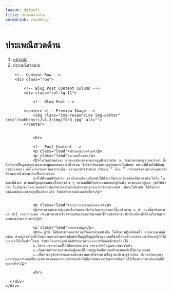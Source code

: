 ```yaml
---
layout: default
title: ประเพณีสวดด้าน
permalink: /suddan/
---
```



<div class="container">
<!-- Page Heading/Breadcrumbs -->
  <div class="row">
            <div class="col-lg-12">
                <h1 class="page-header">ประเพณีสวดด้าน
                </h1>
                <ol class="breadcrumb">
                    <li><a href="../index.html">หน้าหลัก</a>
                    </li>
                    <li class="active">ประเพณีสวดด้าน</li>
                </ol>
            </div>
        </div>
        <!-- /.row -->

        <!-- Content Row -->
        <div class="row">

            <!-- Blog Post Content Column -->
            <div class="col-lg-11">

                <!-- Blog Post -->

            <center> <!-- Preview Image -->
                <img class="img-responsive img-center" src="/nakhonsri/v1.2/img/fes3.jpg" alt="">
            </center>


                <hr>

                <!-- Post Content -->
                <p class="lead">ประเพณีสวดด้าน</p>
                <p class="lead">ความเป็นมา</p>
                <p>ในวันธรรมสวนะ พุทธศาสนิกชนจะมาทำบุญฟังธรรมกัน ณ วัดพระมหาธาตุวรมหาวิหาร ซึ่งถือกันว่าเป็นศูนย์กลางของพระพุทธศาสนามาแต่โบราณ จึงมีชาวบ้านมาทำบุญกันมากเป็นพิเศษ สถานที่ที่จัดให้มีภิกษุสงฆ์มาเทศนา คือในวิหารคดหรือพระระเบียง ชาวนครศรีธรรมราช เรียกว่า “ ด้าน “ การเทศน์ของพระภิกษุสงฆ์จะมีด้านละหนึ่งธรรมาสน์เป็นอย่างน้อย
                การไปฟังเทศน์ฟังธรรม ชาวบ้านจะต้องเตรียมตัวไปนั่งรอที่พระระเบียงก่อนที่พระสงฆ์จะไปถึง ในขณะที่นั่งรอ บางคนก็พูดคุยสนทนาเรื่องราวต่าง ๆ บางคนก็มีเรื่องราวมาบอกเล่าสู่กันฟัง บางคนนั่งอยู่เฉย ๆทำให้น่าเบื่อ ในที่สุดจึงเกิดความคิดเห็นพ้องกันว่าควรหาหนังสือมาสวดจนกว่าพระจะมาเทศน์ เพื่อจะได้ฟังกัน ได้ทั้งความเพลิดเพลินและความรู้เป็นคติสอนใจ จึงเกิดประเพณีสวดด้านขึ้น</p>


                <p class="lead">ระยะเวลาการดำเนินการ</p>
                <p>การสวดด้านจะมีเฉพาะในวันพระหรือในวันธรรมสวนะ(ขึ้นหรือแรม ๘ ค่ำ และขึ้นหรือแรม ๑๕ ค่ำ) เวลาก่อนเพล ก่อนพระสงฆ์จะขึ้นธรรมาสน์แสดงธรรมเทศนาให้พุทธศานิกชนฟังที่ระเบียงทั้งสี่ด้านในวัดพระมหาธาตุวรมหาวิหาร</p>

                <p class="lead">สาระสำคัญ</p>
                <p>๑.ผู้ฟัง ได้ฟังสาระจากการสวดหรือการอ่านหนังสือ ได้ทั้งความรู้คติสอนใจ และความเพลินเพลิด ส่วนผู้สวดได้ประโยชน์จากการอ่านหนังสือนับเป็นภูมิปัญญาที่ชาญฉลาดที่ช่วยให้คนรักการอ่านหนังสือและรู้จักใช้เวลาว่างให้เป็นประโยชน์ ทั้งยังเป็นการปลูกฝังนิสัยรักการอ่านและการฟังแก่เด็กนักเรียนได้
                ๒.ได้ทราบข่าวความเป็นไปของบ้านเมือง เพราะวัดเป็นศูนย์รวมของจิตใจ
                ๓.เกิดความรักความสามัคคีหมู่คณะที่ไปทำบุญวัดเดียวกันสร้างแบบอย่างให้แก่ลูกหลาน
                ๔.เป็นการอนุรักษ์วรรณกรรมของชาวนครศรีธรรมราชในฐานะปราชญ์ชาวบ้าน ทั้งทางด้านภาษาและวรรณกรรมมาเป็นเวลายาวนานสมควรแก่การส่งเสริมให้มีการพัฒนาวรรณกรรมท้องถิ่นไว้เป็นมรดกของท้องถิ่นที่มีคุณค่ายิ่ง</p>

                <hr>

      </div>
    </div>
  </div>
